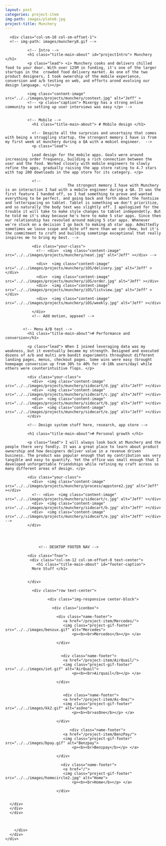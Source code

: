 ```yaml
---
layout: post
categories: project-item
img-path: images/plate0.jpg
project-title: Munchery
---
```




<div class="container">
  <div class="description">
    <div class="row text-left ">



      <div class="col-sm-10 col-sm-offset-1">
      <!-- img-path: images/munchery8.gif -->

              <!-- Intro -->
              <h1 class="title-main-about" id="projectIntro"> Munchery </h1>
              <p class="lead"> <i> Munchery cooks and delivers chilled food to your door. With over 125M in funding, it's one of the larger startups in the  crowded food delivery market. As one of the two product designers, I took ownership of the mobile experience, conversion and a/b testing on web, and efforts arond evolving our design language. </i></p>

              <img class="content-image"  src="../../images/projects/munchery/context.jpg" alt="Jeff" >
              <!-- <p class="caption"> Mixergy has a strong online community so setting up user interviews was easy </p> -->


              <!-- Mobile -->
                <h1 class="title-main-about"> # Mobile design </h1>

                <!-- Despite all the surprsies and uncertainy that comes with being a struggling startup, the strongest memory I have is from my first week at munchery during a QA with a mobiel engineer.  -->
                <p class="lead">

                Lead design for the mobile apps. Goals were around increasing order frequency, building a rich connection between the user and the food. Worked closely with mobile engineers to slowly refine the apps, gradually raising the app store rating to 4.7 stars with top 200 downloads in the app store for its category. </p>

                <!--
                                The strongest memory I have with Munchery is an interaction I had with a mobile engineer during a QA. It was the first feature I handed off, so I had something to prove and wanted everything to be perfect. and going back and forth about the fontsize and letterspacing on tablet. Tablet is something we don't prioritize, and so naturally the body text was slightly off. I apologized for the trouble it will take to make style changes to tablet independetly. But he told me it's okay because he's here to make 5 star apps. Since then our relationship has revovled around making 5 star apps. Whenever we're stuck on a decision I go back to making a5 star app. Admittedly sometimes we loose scope and bite off more than we can chew, but it's the commitment to craft and building sometinge exceptional that really inspires me to bring my best. -->

                <div class="your-class">
                  <!-- <div>  <img class="content-image"  src="../../images/projects/munchery/neat.jpg" alt="Jeff" ></div> -->

                  <div>  <img class="content-image"  src="../../images/projects/munchery/iOS/delivery.jpg" alt="Jeff" ></div>
                  <div>  <img class="content-image"  src="../../images/projects/munchery/iOS/order.jpg" alt="Jeff" ></div>
                  <div>  <img class="content-image"  src="../../images/projects/munchery/iOS/listview.jpg" alt="Jeff" ></div>
                  <div>  <img class="content-image"  src="../../images/projects/munchery/iOS/weekly.jpg" alt="Jeff" ></div>

                </div>
                <!-- Add motion, appsee? -->


            <!-- Menu A/B test -->
              <h1 class="title-main-about"># Performance and conversion</h1>

              <p class="lead"> When I joined leveraging data was my weakness, but it eventually became my strength. Designed and executed dozens of a/b and multi arm bandit experiments throughout different landing pages, menus, checkout pages. Some wins were easy (brought homepage conversion up from 30% to 40% for ~8-10k users/day) while others were counterintuitive flops. </p>

              <div class="your-class">
                <div>  <img class="content-image"  src="../../images/projects/munchery/sidecart/d.jpg" alt="Jeff" ></div>
                <div>  <img class="content-image"  src="../../images/projects/munchery/sidecart/c.jpg" alt="Jeff" ></div>
                <div>  <img class="content-image"  src="../../images/projects/munchery/sidecart/b.jpg" alt="Jeff" ></div>
                <div>  <img class="content-image"  src="../../images/projects/munchery/sidecart/e.jpg" alt="Jeff" ></div>
              </div>

              <!-- Design system stuff here, research, app store -->

              <h1 class="title-main-about"># Personal growth </h1>

              <p class="lead"> I will always look back at Munchery and the people there very fondly. It was a great place to learn about product ownership and how designers deliver value in a revenue driven business. The product was popular enough that my contribution was very tangible and easy to quantify. Yet the office was small enough that I developed unforgettable friendships while refining my craft across so many different areas of design. </p>

              <div class="your-class">
                <div>  <img class="content-image"  src="../../images/projects/munchery/process/appstore2.jpg" alt="Jeff" ></div>
                <!-- <div>  <img class="content-image"  src="../../images/projects/munchery/sidecart/c.jpg" alt="Jeff" ></div>
                <div>  <img class="content-image"  src="../../images/projects/munchery/sidecart/b.jpg" alt="Jeff" ></div>
                <div>  <img class="content-image"  src="../../images/projects/munchery/sidecart/e.jpg" alt="Jeff" ></div> -->
              </div>




                   <!-- DESKTOP FOOTER NAV -->

              <div class="fnav">
               <div class="col-sm-12 col-sm-offset-0 text-center">
                  <h1 class="title-main-about" id="footer-caption">
                More Stuff </h1>


              </div>

                <div class="row text-center">

                       <div class="img-responsive center-block">

                         <div class="iconbox">

                           <div class="name-footer">
                              <a href="/project-item/Mercedes/">
                              <img class="project-gif-footer" src="../../images/benzux.gif" alt="Mercedes">
                                  <p><b><br>Mercedes</b></p> </a>

                           </div>


                             <div class="name-footer">
                              <a href="/project-item/AirQuail/">
                              <img class="project-gif-footer" src="../../images/iot.gif" alt="AirQuail">
                                  <p><b><br>Airquail</b></p> </a>

                           </div>


                              <div class="name-footer">
                              <a href="/project-item/As-One/">
                              <img class="project-gif-footer" src="../../images/kk2.gif" alt="asOne">
                                  <p><b><br>asOne</b></p> </a>

                           </div>

                                 <div class="name-footer">
                              <a href="/project-item/BenzPay/">
                              <img class="project-gif-footer" src="../../images/bpay.gif" alt="Benzpay">
                                  <p><b><br>Benzpay</b></p> </a>

                           </div>



<!--
                            <div class="name-footer">
                              <a href="/project-item/More-Projects/">
                              <img class="project-gif-footer" src="../../images/kk1.gif" alt="Other">
                                  <p><b><br>More</b></p> </a>

                           </div> -->

                             <div class="name-footer">
                              <a href="/">
                              <img class="project-gif-footer" src="../../images/homecircle2.jpg" alt="Home">
                                  <p><b><br>Home</b></p> </a>

                           </div>


      </div>
      </div>
      </div>



        </div>
      </div>
    </div>
  </div>

<!--   <div class="container">
  <div class="row text-center">
   <div class="description">
    <div class="tagline">


          <p class="lead">
         We short circuited everything on our first test. Luckily I had a seconded particle photon with me. Made sure our enclosure was waterproof.
        </p>

           <img class="content-image-vertical" src="../../images/projects/beerbong/a1.gif" alt="Jeff" >

    </div>
  </div>
</div>
</div> -->
